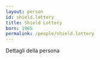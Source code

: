 ```yaml
---
layout: person
id: shield.lottery
title: Shield Lottery
born: 1965
permalink: /people/shield.lottery
---
```


Dettagli della persona 